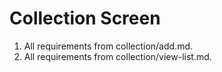 # Collection Screen

1. All requirements from collection/add.md.
2. All requirements from collection/view-list.md.
